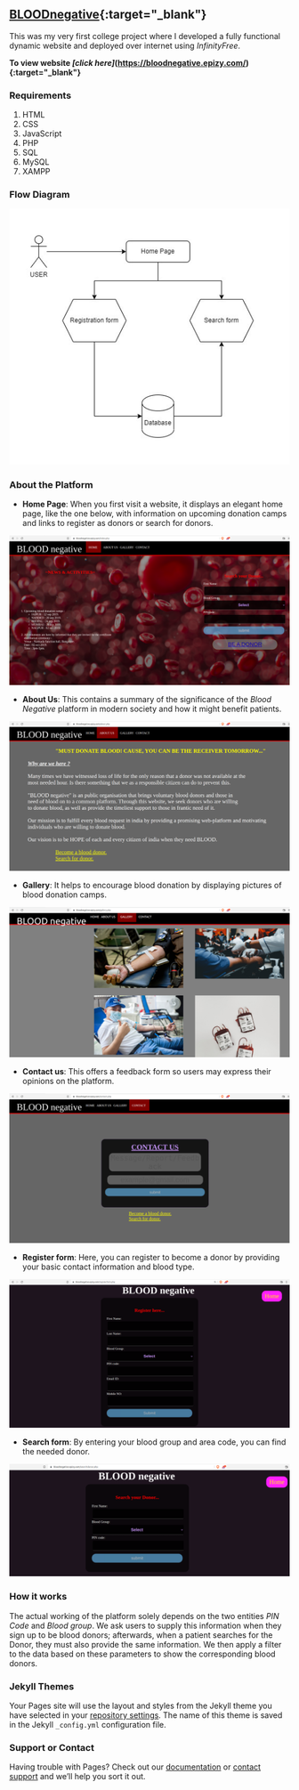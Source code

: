 ## [BLOODnegative](https://bloodnegative.epizy.com/){:target="_blank"}

This was my very first college project where I developed a fully functional dynamic website and deployed over internet using _InfinityFree_. 

**To view website _[click here]_(https://bloodnegative.epizy.com/){:target="_blank"}**

### Requirements

1. HTML
2. CSS
3. JavaScript
4. PHP 
5. SQL 
6. MySQL
7. XAMPP 

### Flow Diagram

![Image](images/flowdiagram.jpg)

### About the Platform

- **Home Page**: When you first visit a website, it displays an elegant home page, like the one below, with information on upcoming donation camps and links to register as donors or search for donors.

![Image](images/home.png)

- **About Us**: This contains a summary of the significance of the _Blood Negative_ platform in modern society and how it might benefit patients. 

![Image](images/aboutus.png)

- **Gallery**: It helps to encourage blood donation by displaying pictures of blood donation camps.

![Image](images/gallery.png)

- **Contact us**: This offers a feedback form so users may express their opinions on the platform.

![Image](images/contactus.png)

- **Register form**: Here, you can register to become a donor by providing your basic contact information and blood type.

![Image](images/register.png)

- **Search form**: By entering your blood group and area code, you can find the needed donor.

![Image](images/search.png)

### How it works

The actual working of the platform solely depends on the two entities _PIN Code_ and _Blood group_. We ask users to supply this information when they sign up to be blood donors; afterwards, when a patient searches for the Donor, they must also provide the same information. We then apply a filter to the data based on these parameters to show the corresponding blood donors.
    
### Jekyll Themes

Your Pages site will use the layout and styles from the Jekyll theme you have selected in your [repository settings](https://github.com/ursmaheshj/BLOODnegative/settings/pages). The name of this theme is saved in the Jekyll `_config.yml` configuration file.

### Support or Contact

Having trouble with Pages? Check out our [documentation](https://docs.github.com/categories/github-pages-basics/) or [contact support](https://support.github.com/contact) and we’ll help you sort it out.
